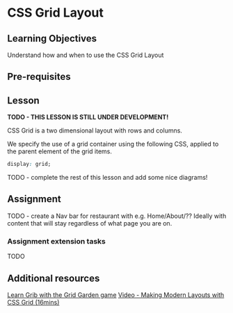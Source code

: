 # CSS Grid Layout

## Learning Objectives
Understand how and when to use the CSS Grid Layout

## Pre-requisites

## Lesson
**TODO - THIS LESSON IS STILL UNDER DEVELOPMENT!**

CSS Grid is a two dimensional layout with rows and columns. 

We specify the use of a grid container using the following CSS, applied to the parent element of the grid items.

```css
display: grid;
```


TODO - complete the rest of this lesson and add some nice diagrams!


## Assignment
TODO - create a Nav bar for restaurant with e.g. Home/About/?? Ideally with content that will stay regardless of what page you are on.


### Assignment extension tasks
TODO

## Additional resources
[Learn Grib with the Grid Garden game](https://cssgridgarden.com/)
[Video - Making Modern Layouts with CSS Grid (16mins)](https://www.youtube.com/watch?v=br-0i3U1VCA)
